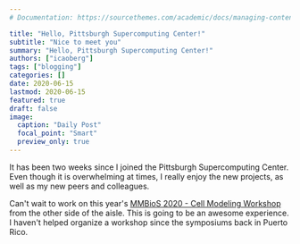 ```yaml
---
# Documentation: https://sourcethemes.com/academic/docs/managing-content/

title: "Hello, Pittsburgh Supercomputing Center!"
subtitle: "Nice to meet you"
summary: "Hello, Pittsburgh Supercomputing Center!"
authors: ["icaoberg"]
tags: ["blogging"]
categories: []
date: 2020-06-15
lastmod: 2020-06-15
featured: true
draft: false
image:
  caption: "Daily Post"
  focal_point: "Smart"
  preview_only: true
---
```


It has been two weeks since I joined the Pittsburgh Supercomputing Center. Even though it is overwhelming at times, I really enjoy the new projects, as well as my new peers and colleagues.

Can't wait to work on this year's [MMBioS 2020 - Cell Modeling Workshop](https://mmbios.pitt.edu/cmw2017/agenda?id=231) from the other side of the aisle. This is going to be an awesome experience. I haven't helped organize a workshop since the symposiums back in Puerto Rico.
